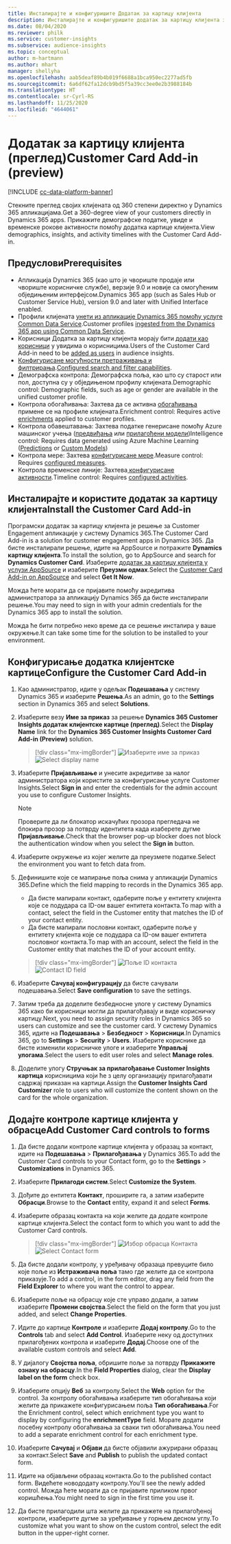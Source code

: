 ```yaml
---
title: Инсталирајте и конфигуришите Додатак за картицу клијента
description: Инсталирајте и конфигуришите додатак за картицу клијента за Dynamics 365 Customer Insights.
ms.date: 08/04/2020
ms.reviewer: philk
ms.service: customer-insights
ms.subservice: audience-insights
ms.topic: conceptual
author: m-hartmann
ms.author: mhart
manager: shellyha
ms.openlocfilehash: aab5deaf89b4b019f6688a1bca950ec2277ad5fb
ms.sourcegitcommit: 6a6df62fa12dcb9bd5f5a39cc3ee0e2b3988184b
ms.translationtype: HT
ms.contentlocale: sr-Cyrl-RS
ms.lasthandoff: 11/25/2020
ms.locfileid: "4644061"
---
```

# <a name="customer-card-add-in-preview"></a><span data-ttu-id="37c97-103">Додатак за картицу клијента (преглед)</span><span class="sxs-lookup"><span data-stu-id="37c97-103">Customer Card Add-in (preview)</span></span>

[!INCLUDE [cc-data-platform-banner](../includes/cc-data-platform-banner.md)]

<span data-ttu-id="37c97-104">Стекните преглед својих клијената од 360 степени директно у Dynamics 365 апликацијама.</span><span class="sxs-lookup"><span data-stu-id="37c97-104">Get a 360-degree view of your customers directly in Dynamics 365 apps.</span></span> <span data-ttu-id="37c97-105">Прикажите демографске податке, увиде и временске рокове активности помоћу додатка картице клијента.</span><span class="sxs-lookup"><span data-stu-id="37c97-105">View demographics, insights, and activity timelines with the Customer Card Add-in.</span></span>

## <a name="prerequisites"></a><span data-ttu-id="37c97-106">Предуслови</span><span class="sxs-lookup"><span data-stu-id="37c97-106">Prerequisites</span></span>

- <span data-ttu-id="37c97-107">Апликација Dynamics 365 (као што је чвориште продаје или чвориште корисничке службе), верзије 9.0 и новије са омогућеним обједињеним интерфејсом.</span><span class="sxs-lookup"><span data-stu-id="37c97-107">Dynamics 365 app (such as Sales Hub or Customer Service Hub), version 9.0 and later with Unified Interface enabled.</span></span>
- <span data-ttu-id="37c97-108">Профили клијената [унети из апликације Dynamics 365 помоћу услуге Common Data Service](connect-power-query.md).</span><span class="sxs-lookup"><span data-stu-id="37c97-108">Customer profiles [ingested from the Dynamics 365 app using Common Data Service](connect-power-query.md).</span></span>
- <span data-ttu-id="37c97-109">Корисници Додатка за картицу клијента морају бити [додати као корисници](permissions.md) у увидима о корисницима.</span><span class="sxs-lookup"><span data-stu-id="37c97-109">Users of the Customer Card Add-in need to be [added as users](permissions.md) in audience insights.</span></span>
- <span data-ttu-id="37c97-110">[Конфигурисане могућности претраживања и филтрирања](search-filter-index.md).</span><span class="sxs-lookup"><span data-stu-id="37c97-110">[Configured search and filter capabilities](search-filter-index.md).</span></span>
- <span data-ttu-id="37c97-111">Демографска контрола: Демографска поља, као што су старост или пол, доступна су у обједињеном профилу клијената.</span><span class="sxs-lookup"><span data-stu-id="37c97-111">Demographic control: Demographic fields, such as age or gender are available in the unified customer profile.</span></span>
- <span data-ttu-id="37c97-112">Контрола обогаћивања: Захтева да се активна [обогаћивања](enrichment-hub.md) примене се на профиле клијената.</span><span class="sxs-lookup"><span data-stu-id="37c97-112">Enrichment control: Requires active [enrichments](enrichment-hub.md) applied to customer profiles.</span></span>
- <span data-ttu-id="37c97-113">Контрола обавештавања: Захтева податке генерисане помоћу Azure машинског учења ([предвиђања](predictions.md) или [прилагођени модели](custom-models.md))</span><span class="sxs-lookup"><span data-stu-id="37c97-113">Intelligence control: Requires data generated using Azure Machine Learning ([Predictions](predictions.md) or [Custom Models](custom-models.md))</span></span>
- <span data-ttu-id="37c97-114">Контрола мере: Захтева [конфигурисане мере](measures.md).</span><span class="sxs-lookup"><span data-stu-id="37c97-114">Measure control: Requires [configured measures](measures.md).</span></span>
- <span data-ttu-id="37c97-115">Контрола временске линије: Захтева[ конфигурисане активности](activities.md).</span><span class="sxs-lookup"><span data-stu-id="37c97-115">Timeline control: Requires [configured activities](activities.md).</span></span>

## <a name="install-the-customer-card-add-in"></a><span data-ttu-id="37c97-116">Инсталирајте и користите додатак за картицу клијента</span><span class="sxs-lookup"><span data-stu-id="37c97-116">Install the Customer Card Add-in</span></span>

<span data-ttu-id="37c97-117">Програмски додатак за картицу клијента је решење за Customer Engagement апликације у систему Dynamics 365.</span><span class="sxs-lookup"><span data-stu-id="37c97-117">The Customer Card Add-in is a solution for customer engagement apps in Dynamics 365.</span></span> <span data-ttu-id="37c97-118">Да бисте инсталирали решење, идите на AppSource и потражите **Dynamics картицу клијента**.</span><span class="sxs-lookup"><span data-stu-id="37c97-118">To install the solution, go to AppSource and search for **Dynamics Customer Card**.</span></span> <span data-ttu-id="37c97-119">Изаберите [додатак за картицу клијента у услузи AppSource](https://appsource.microsoft.com/product/dynamics-365/mscrm.dynamics_365_customer_insights_customer_card_addin?tab=Overview) и изаберите **Преузми одмах**.</span><span class="sxs-lookup"><span data-stu-id="37c97-119">Select the [Customer Card Add-in on AppSource](https://appsource.microsoft.com/product/dynamics-365/mscrm.dynamics_365_customer_insights_customer_card_addin?tab=Overview) and select **Get It Now**.</span></span>

<span data-ttu-id="37c97-120">Можда ћете морати да се пријавите помоћу акредитива администратора за апликацију Dynamics 365 да бисте инсталирали решење.</span><span class="sxs-lookup"><span data-stu-id="37c97-120">You may need to sign in with your admin credentials for the Dynamics 365 app to install the solution.</span></span>

<span data-ttu-id="37c97-121">Можда ће бити потребно неко време да се решење инсталира у ваше окружење.</span><span class="sxs-lookup"><span data-stu-id="37c97-121">It can take some time for the solution to be installed to your environment.</span></span>

## <a name="configure-the-customer-card-add-in"></a><span data-ttu-id="37c97-122">Конфигурисање додатка клијентске картице</span><span class="sxs-lookup"><span data-stu-id="37c97-122">Configure the Customer Card Add-in</span></span>

1. <span data-ttu-id="37c97-123">Као администратор, идите у одељак **Подешавања** у систему Dynamics 365 и изаберите **Решења**.</span><span class="sxs-lookup"><span data-stu-id="37c97-123">As an admin, go to the **Settings** section in Dynamics 365 and select **Solutions**.</span></span>

1. <span data-ttu-id="37c97-124">Изаберите везу **Име за приказ** за решење **Dynamics 365 Customer Insights додатак клијентске картице (преглед)**.</span><span class="sxs-lookup"><span data-stu-id="37c97-124">Select the **Display Name** link for the **Dynamics 365 Customer Insights Customer Card Add-in (Preview)** solution.</span></span>

   > [!div class="mx-imgBorder"]
   > <span data-ttu-id="37c97-125">![Изаберите име за приказ](media/select-display-name.png "Изаберите име за приказ")</span><span class="sxs-lookup"><span data-stu-id="37c97-125">![Select display name](media/select-display-name.png "Select display name")</span></span>

1. <span data-ttu-id="37c97-126">Изаберите **Пријављивање** и унесите акредитиве за налог администратора који користите за конфигурисање услуге Customer Insights.</span><span class="sxs-lookup"><span data-stu-id="37c97-126">Select **Sign in** and enter the credentials for the admin account you use to configure Customer Insights.</span></span>

   > [!NOTE]
   > <span data-ttu-id="37c97-127">Проверите да ли блокатор искачућих прозора прегледача не блокира прозор за потврду идентитета када изаберете дугме **Пријављивање**.</span><span class="sxs-lookup"><span data-stu-id="37c97-127">Check that the browser pop-up blocker does not block the authentication window when you select the **Sign in** button.</span></span>

1. <span data-ttu-id="37c97-128">Изаберите окружење из којег желите да преузмете податке.</span><span class="sxs-lookup"><span data-stu-id="37c97-128">Select the environment you want to fetch data from.</span></span>

1. <span data-ttu-id="37c97-129">Дефинишите које се мапирање поља снима у апликацији Dynamics 365.</span><span class="sxs-lookup"><span data-stu-id="37c97-129">Define which the field mapping to records in the Dynamics 365 app.</span></span>
   - <span data-ttu-id="37c97-130">Да бисте мапирали контакт, одаберите поље у ентитету клијента које се подудара са ID-ом вашег ентитета контакта.</span><span class="sxs-lookup"><span data-stu-id="37c97-130">To map with a contact, select the field in the Customer entity that matches the ID of your contact entity.</span></span>
   - <span data-ttu-id="37c97-131">Да бисте мапирали пословни контакт, одаберите поље у ентитету клијента које се подудара са ID-ом вашег ентитета пословног контакта.</span><span class="sxs-lookup"><span data-stu-id="37c97-131">To map with an account, select the field in the Customer entity that matches the ID of your account entity.</span></span>

   > [!div class="mx-imgBorder"]
   > <span data-ttu-id="37c97-132">![Поље ID контакта](media/contact-id-field.png "Поље ID контакта")</span><span class="sxs-lookup"><span data-stu-id="37c97-132">![Contact ID field](media/contact-id-field.png "Contact ID field")</span></span>

1. <span data-ttu-id="37c97-133">Изаберите **Сачувај конфигурацију** да бисте сачували подешавања.</span><span class="sxs-lookup"><span data-stu-id="37c97-133">Select **Save configuration** to save the settings.</span></span>

1. <span data-ttu-id="37c97-134">Затим треба да доделите безбедносне улоге у систему Dynamics 365 како би корисници могли да прилагођавају и виде корисничку картицу.</span><span class="sxs-lookup"><span data-stu-id="37c97-134">Next, you need to assign security roles in Dynamics 365 so users can customize and see the customer card.</span></span> <span data-ttu-id="37c97-135">У систему Dynamics 365, идите на **Подешавања** > **Безбедност** > **Корисници**.</span><span class="sxs-lookup"><span data-stu-id="37c97-135">In Dynamics 365, go to **Settings** > **Security** > **Users**.</span></span> <span data-ttu-id="37c97-136">Изаберите кориснике да бисте изменили корисничке улоге и изаберите **Управљај улогама**.</span><span class="sxs-lookup"><span data-stu-id="37c97-136">Select the users to edit user roles and select **Manage roles**.</span></span>

1. <span data-ttu-id="37c97-137">Доделите улогу **Стручњак за прилагођавање Customer Insights картица** корисницима који ће з целу организацију прилагођавати садржај приказан на картици.</span><span class="sxs-lookup"><span data-stu-id="37c97-137">Assign the **Customer Insights Card Customizer** role to users who will customize the content shown on the card for the whole organization.</span></span>

## <a name="add-customer-card-controls-to-forms"></a><span data-ttu-id="37c97-138">Додајте контроле картице клијента у обрасце</span><span class="sxs-lookup"><span data-stu-id="37c97-138">Add Customer Card controls to forms</span></span>
  
1. <span data-ttu-id="37c97-139">Да бисте додали контроле картице клијента у образац за контакт, идите на **Подешавања** > **Прилагођавања** у Dynamics 365.</span><span class="sxs-lookup"><span data-stu-id="37c97-139">To add the Customer Card controls to your Contact form, go to the **Settings** > **Customizations** in Dynamics 365.</span></span>

1. <span data-ttu-id="37c97-140">Изаберите **Прилагоди систем**.</span><span class="sxs-lookup"><span data-stu-id="37c97-140">Select **Customize the System**.</span></span>

1. <span data-ttu-id="37c97-141">Дођите до ентитета **Контакт**, проширите га, а затим изаберите **Обрасци**.</span><span class="sxs-lookup"><span data-stu-id="37c97-141">Browse to the **Contact** entity, expand it and select **Forms**.</span></span>

1. <span data-ttu-id="37c97-142">Изаберите образац контакта на који желите да додате контроле картице клијента.</span><span class="sxs-lookup"><span data-stu-id="37c97-142">Select the contact form to which you want to add the Customer Card controls.</span></span>

    > [!div class="mx-imgBorder"]
    > <span data-ttu-id="37c97-143">![Избор обрасца Контакта](media/contact-active-forms.png "Избор обрасца Контакта")</span><span class="sxs-lookup"><span data-stu-id="37c97-143">![Select Contact form](media/contact-active-forms.png "Select Contact form")</span></span>

1. <span data-ttu-id="37c97-144">Да бисте додали контролу, у уређивачу образаца превуците било које поље из **Истраживача поља** тамо где желите да се контрола приказује.</span><span class="sxs-lookup"><span data-stu-id="37c97-144">To add a control, in the form editor, drag any field from the **Field Explorer** to where you want the control to appear.</span></span>

1. <span data-ttu-id="37c97-145">Изаберите поље на обрасцу које сте управо додали, а затим изаберите **Промени својства**.</span><span class="sxs-lookup"><span data-stu-id="37c97-145">Select the field on the form that you just added, and select **Change Properties**.</span></span>

1. <span data-ttu-id="37c97-146">Идите до картице **Контроле** и изаберите **Додај контролу**.</span><span class="sxs-lookup"><span data-stu-id="37c97-146">Go to the **Controls** tab and select **Add Control**.</span></span> <span data-ttu-id="37c97-147">Изаберите неку од доступних прилагођених контрола и изаберите **Додај**.</span><span class="sxs-lookup"><span data-stu-id="37c97-147">Choose one of the available custom controls and select **Add**.</span></span>

1. <span data-ttu-id="37c97-148">У дијалогу **Својства поља**, обришите поље за потврду **Прикажите ознаку на обрасцу**.</span><span class="sxs-lookup"><span data-stu-id="37c97-148">In the **Field Properties** dialog, clear the **Display label on the form** check box.</span></span>

1. <span data-ttu-id="37c97-149">Изаберите опцију **Веб** за контролу.</span><span class="sxs-lookup"><span data-stu-id="37c97-149">Select the **Web** option for the control.</span></span> <span data-ttu-id="37c97-150">За контролу обогаћивања изаберите тип обогаћивања који желите да прикажете конфигурисањем поља **Тип обогаћивања**.</span><span class="sxs-lookup"><span data-stu-id="37c97-150">For the Enrichment control, select which enrichment type you want to display by configuring the **enrichmentType** field.</span></span> <span data-ttu-id="37c97-151">Морате додати посебну контролу обогаћивања за сваки тип обогаћивања.</span><span class="sxs-lookup"><span data-stu-id="37c97-151">You need to add a separate enrichment control for each enrichment type.</span></span>

1. <span data-ttu-id="37c97-152">Изаберите **Сачувај** и **Објави** да бисте објавили ажурирани образац за контакт.</span><span class="sxs-lookup"><span data-stu-id="37c97-152">Select **Save** and **Publish** to publish the updated contact form.</span></span>

1. <span data-ttu-id="37c97-153">Идите на објављени образац контакта.</span><span class="sxs-lookup"><span data-stu-id="37c97-153">Go to the published contact form.</span></span> <span data-ttu-id="37c97-154">Видећете новододату контролу.</span><span class="sxs-lookup"><span data-stu-id="37c97-154">You'll see the newly added control.</span></span> <span data-ttu-id="37c97-155">Можда ћете морати да се пријавите приликом првог коришћења.</span><span class="sxs-lookup"><span data-stu-id="37c97-155">You might need to sign in the first time you use it.</span></span>

1. <span data-ttu-id="37c97-156">Да бисте прилагодили шта желите да прикажете на прилагођеној контроли, изаберите дугме за уређивање у горњем десном углу.</span><span class="sxs-lookup"><span data-stu-id="37c97-156">To customize what you want to show on the custom control, select the edit button in the upper-right corner.</span></span>
